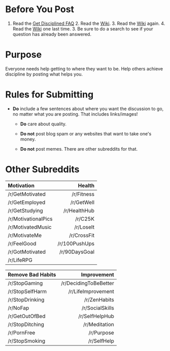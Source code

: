 # Before You Post #

1. Read the [Get Disciplined
   FAQ](http://www.reddit.com/r/getdisciplined/wiki/index)
   2. Read the [Wiki](http://www.reddit.com/r/getdisciplined/wiki/index).
   3. Read the [Wiki](http://www.reddit.com/r/getdisciplined/wiki/index) again.
   4. Read the [Wiki](http://www.reddit.com/r/getdisciplined/wiki/index) one
      last time.
      3. Be sure to do a search to see if your question has already been
         answered.

# Purpose #

Everyone needs help getting to where they want to be. Help others
achieve discipline by posting what helps you.

# Rules for Submitting #

* **Do** include a few sentences about where you want the discussion to go, no
  matter what you are posting. That includes links/images!

  * **Do** care about quality.

  * **Do not** post blog spam or any websites that want to take one's money.

  * **Do not** post memes. There are other subreddits for that.


# Other Subreddits #

| Motivation               | Health                |
|:-------------------------|----------------------:|
| /r/GetMotivated          | /r/Fitness            |
| /r/GetEmployed           | /r/GetWell            |
| /r/GetStudying           | /r/HealthHub          |
| /r/MotivationalPics      | /r/C25K               |
| /r/MotivatedMusic        | /r/LoseIt             |
| /r/MotivateMe            | /r/CrossFit           |
| /r/FeelGood              | /r/100PushUps         |
| /r/GotMotivated          | /r/90DaysGoal         |
| /r/LifeRPG                 | |


| Remove Bad Habits        |   Improvement         |
|:-------------------------|----------------------:|
| /r/StopGaming            | /r/DecidingToBeBetter |
| /r/StopSelfHarm          | /r/LifeImprovement    |
| /r/StopDrinking          | /r/ZenHabits          |
| /r/NoFap                 | /r/SocialSkills       |
| /r/GetOutOfBed           | /r/SelfHelpHub        |
| /r/StopDitching          | /r/Meditation |
| /r/PornFree              | /r/Purpose            |
| /r/StopSmoking           | /r/SelfHelp           |

